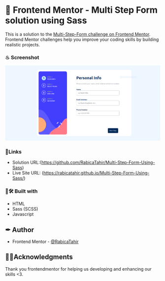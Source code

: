 

# 🎯 Frontend Mentor - Multi Step Form solution using Sass

This is a solution to the [Multi-Step-Form challenge on Frontend Mentor](https://www.frontendmentor.io/profile/RabicaTahir). Frontend Mentor challenges help you improve your coding skills by building realistic projects.


### ♨ Screenshot

![](Multi-Step-Form-by-rabica.png)


### 🔗Links
- Solution URL:(https://github.com/RabicaTahir/Multi-Step-Form-Using-Sass)
- Live Site URL: (https://rabicatahir.github.io/Multi-Step-Form-Using-Sass/)



### 🎨🛠 Built with

- HTML
- Sass (SCSS)
- Javascript





## ✒ Author

- Frontend Mentor - [@RabicaTahir](https://www.frontendmentor.io/profile/RabicaTahir)


## 📍📌Acknowledgments

Thank you frontendmentor for helping us developing and enhancing our skills <3.

